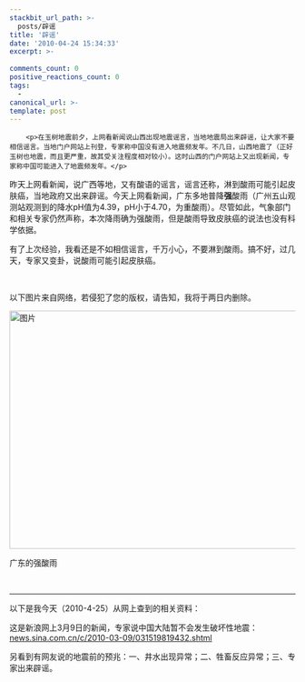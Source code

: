 ```yaml
---
stackbit_url_path: >-
  posts/辟谣
title: '辟谣'
date: '2010-04-24 15:34:33'
excerpt: >-
  
comments_count: 0
positive_reactions_count: 0
tags: 
  - 
canonical_url: >-
template: post
---
```


        <p>在玉树地震前夕，上网看新闻说山西出现地震谣言，当地地震局出来辟谣，让大家不要相信谣言。当地门户网站上刊登，专家称中国没有进入地震频发年。不几日，山西地震了（正好玉树也地震，而且更严重，故其受关注程度相对较小）。这时山西的门户网站上又出现新闻，专家称中国可能进入了地震频发年。</p>
<p>昨天上网看新闻，说广西等地，又有酸语的谣言，谣言还称，淋到酸雨可能引起皮肤癌，当地政府又出来辟谣。今天上网看新闻，广东多地普降<b>强</b>酸雨（广州五山观测站观测到的降水pH值为4.39，pH小于4.70，为重酸雨）。尽管如此，气象部门和相关专家仍然声称，本次降雨确为强酸雨，但是酸雨导致皮肤癌的说法也没有科学依据。</p>
<p>有了上次经验，我看还是不如相信谣言，千万小心，不要淋到酸雨。搞不好，过几天，专家又变卦，说酸雨可能引起皮肤癌。</p>
<p>&nbsp;</p>
<p>以下图片来自网络，若侵犯了您的版权，请告知，我将于两日内删除。</p>
<p><a target="_blank" href="http://www.myfootprints.cn/ASPAgent.asp?url=http%3A%2F%2Fb38.photo.store.qq.com%2Fhttp_imgload.cgi%3F%2Frurl4_b%3Dfd9deded4f57507b4c9671408523723c3558b6b59cc03fd0fd2104148d95d922e6608011d78a77abb6e33d6adca1b111974859fd592543d837172c696e114e54ccb2396e47c16c7710ae5ba2e1a90d6afc139ad3%26a%3D29%26b%3D38&amp;contentType=image/*&amp;imgType=.jpg"><img appendurl="1" alt="图片" width="620" height="419" src="http://www.myfootprints.cn/ASPAgent.asp?url=http%3A%2F%2Fb38.photo.store.qq.com%2Fhttp_imgload.cgi%3F%2Frurl4_b%3Dfd9deded4f57507b4c9671408523723c3558b6b59cc03fd0fd2104148d95d922e6608011d78a77abb6e33d6adca1b111974859fd592543d837172c696e114e54ccb2396e47c16c7710ae5ba2e1a90d6afc139ad3%26a%3D29%26b%3D38&amp;contentType=image/*&amp;imgType=.jpg"></a></p>
<p>广东的强酸雨</p>
<p>&nbsp;</p>
<hr>
<p>以下是我今天（2010-4-25）从网上查到的相关资料：</p>
<p>这是新浪网上3月9日的新闻，专家说中国大陆暂不会发生破坏性地震：<a href="http://news.sina.com.cn/c/2010-03-09/031519819432.shtml">news.sina.com.cn/c/2010-03-09/031519819432.shtml</a></p>
<p>另看到有网友说的地震前的预兆：一、井水出现异常；二、牲畜反应异常；三、专家出来辟谣。</p>
      